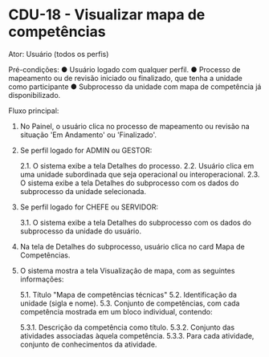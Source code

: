 # CDU-18 - Visualizar mapa de competências

Ator: Usuário (todos os perfis)

Pré-condições:
● Usuário logado com qualquer perfil.
● Processo de mapeamento ou de revisão iniciado ou finalizado, que tenha a unidade como participante
● Subprocesso da unidade com mapa de competência já disponibilizado.

Fluxo principal:

1. No Painel, o usuário clica no processo de mapeamento ou revisão na situação 'Em Andamento' ou 'Finalizado'.
2. Se perfil logado for ADMIN ou GESTOR:

   2.1. O sistema exibe a tela Detalhes do processo.
   2.2. Usuário clica em uma unidade subordinada que seja operacional ou interoperacional.
   2.3. O sistema exibe a tela Detalhes do subprocesso com os dados do subprocesso da unidade selecionada.

3. Se perfil logado for CHEFE ou SERVIDOR:

   3.1. O sistema exibe a tela Detalhes do subprocesso com os dados do subprocesso da unidade do usuário.

4. Na tela de Detalhes do subprocesso, usuário clica no card Mapa de Competências.
5. O sistema mostra a tela Visualização de mapa, com as seguintes informações:

   5.1. Título "Mapa de competências técnicas"
   5.2. Identificação da unidade (sigla e nome).
   5.3. Conjunto de competências, com cada competência mostrada em um bloco individual, contendo:

   5.3.1. Descrição da competência como título.
   5.3.2. Conjunto das atividades associadas àquela competência.
   5.3.3. Para cada atividade, conjunto de conhecimentos da atividade.